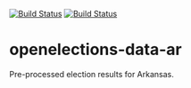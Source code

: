[![Build Status](https://github.com/openelections/openelections-data-ar/actions/workflows/data_tests.yml/badge.svg?branch=master)](https://github.com/openelections/openelections-data-ar/actions)
[![Build Status](https://github.com/openelections/openelections-data-ar/actions/workflows/format_tests.yml/badge.svg?branch=master)](https://github.com/openelections/openelections-data-ar/actions)

# openelections-data-ar
Pre-processed election results for Arkansas.
